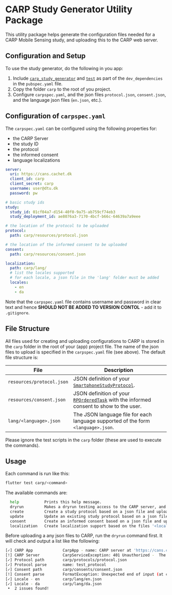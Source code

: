 # CARP Study Generator Utility Package

This utility package helps generate the configuration files needed for a CARP Mobile Sensing study, and uploading this to the CARP web server. 

## Configuration and Setup

To use the study generator, do the following in you app:

1. Include [`carp_study_generator`](https://pub.dev/packages/carp_study_generator) and [`test`](https://pub.dev/packages/test) as part of the `dev_dependencies` in the `pubspec.yaml` file.
1. Copy the folder `carp` to the root of you project.
1. Configure `carpspec.yaml`, and the json files `protocol.json`, `consent.json`, and the language json files (`en.json`, etc.).

## Configuration of `carpspec.yaml`

The `carpspec.yaml` can be configured using the following properties for:

 * the CARP Server 
 * the study ID
 * the protocol
 * the informed consent
 * language localizations

```yaml
server:
  uri: https://cans.cachet.dk
  client_id: carp
  client_secret: carp
  username: user@dtu.dk
  password: pw

# basic study ids
study:
  study_id: 01cf04a7-d154-40f0-9a75-ab759cf74eb3
  study_deployment_id: ae8076a3-7170-4bcf-b66c-64639a7a9eee

# the location of the protocol to be uploaded
protocol:
  path: carp/resources/protocol.json

# the location of the informed consent to be uploaded
consent:
  path: carp/resources/consent.json

localization:
  path: carp/lang/
  # list the locales supported 
  # for each locale, a json file in the 'lang' folder must be added
  locales:
    - en
    - da
```

Note that the `carpspec.yaml` file contains username and password in clear text and hence **SHOULD NOT BE ADDED TO VERSION CONTOL** - add it to `.gitignore`.

## File Structure

All files used for creating and uploading configurations to CARP is stored in the `carp` folder in the root of your (app) project file. The name of the json files to upload is specified in the `carpspec.yaml` file (see above). The default file structure is:

| File                      |   Description |
|---------------------------|---------------|
| `resources/protocol.json` | JSON definition of your [`SmartphoneStudyProtocol`](https://pub.dev/documentation/carp_mobile_sensing/latest/domain/SmartphoneStudyProtocol-class.html). |  
| `resources/consent.json`  | JSON definition of your [`RPOrderedTask`](https://pub.dev/documentation/research_package/latest/research_package_model/RPOrderedTask-class.html) with the informed consent to show to the user. | 
| `lang/<language>.json`    | The JSON language file for each language supported of the form `<language>.json`. | 

Please ignore the test scripts in the `carp` folder (these are used to execute the commands).

## Usage

Each command is run like this:

```bash
flutter test carp/<command>
```

The available commands are:

```bash
  help           Prints this help message.
  dryrun         Makes a dryrun testing access to the CARP server, and the protocol, consent, and localizations.
  create         Create a study protocol based on a json file and uploads it to the CARP server.
  update         Update an existing study protocol based on a json file and uploads it to the CARP server as a new version.
  consent        Create an informed consent based on a json file and uploads it to the CARP server.
  localization   Create localization support based on the files '<locale>.json' and upload them to the CARP server.
``` 

Before uploading a any json files to CARP, run the `dryrun` command first. It will check and output a list like the following:

```bash
[✓] CARP App             CarpApp - name: CARP server at 'https://cans.cachet.dk/', uri: https://cans.cachet.dk/, studyDeploymentId: null, studyId: 7be8da9b-7e8f-46c6-a070-d3fa186914a2
[!] CARP Server          CarpServiceException: 401 Unauthorized -  The requested email account: user@dtu.dk cannot be found. 
[✓] Protocol path        carp/protocols/protocol.json
[✓] Protocol parse       name: test_protocol
[✓] Consent path         carp/consents/consent.json
[!] Consent parse        FormatException: Unexpected end of input (at character 1)
[✓] Locale - en          carp/lang/en.json
[✓] Locale - da          carp/lang/da.json
 •  2 issues found!
 ```




